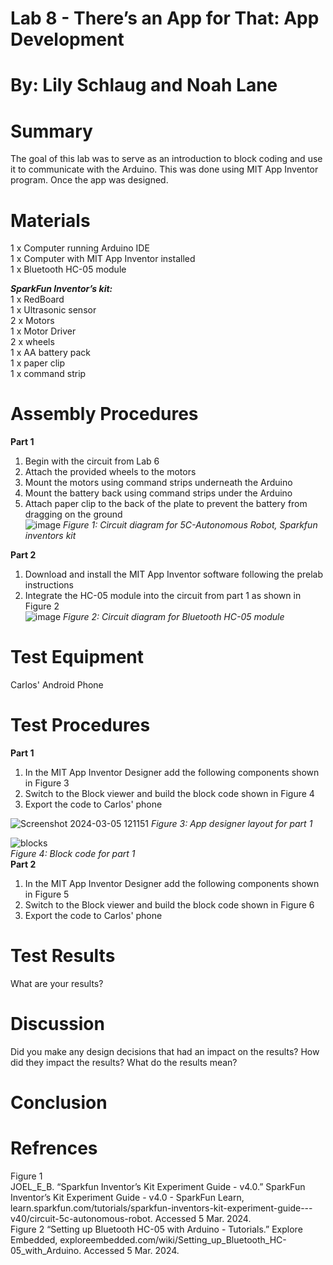 
# Lab 8 - There’s an App for That: App Development

# By: Lily Schlaug and Noah Lane  
# Summary
The goal of this lab was to serve as an introduction to block coding and use it to communicate with the Arduino. This was done using MIT App Inventor program. Once the app was designed.

# Materials  
1 x Computer running Arduino IDE  
1 x Computer with MIT App Inventor installed  
1 x Bluetooth HC-05 module 
   
***SparkFun Inventor’s kit:***   
1 x RedBoard  
1 x Ultrasonic sensor  
2 x Motors  
1 x Motor Driver  
2 x wheels  
1 x AA battery pack  
1 x paper clip  
1 x command strip    
# Assembly Procedures
**Part 1**
1. Begin with the circuit from Lab 6
2. Attach the provided wheels to the motors
3. Mount the motors using command strips underneath the Arduino
4. Mount the battery back using command strips under the Arduino
5. Attach paper clip to the back of the plate to prevent the battery from dragging on the ground   
![image](https://github.com/npla225/BAE305-SP24-Lab8/assets/156371043/b7e2982f-91c6-4f99-9d8d-bba99cd70b05)
_Figure 1: Circuit diagram for 5C-Autonomous Robot, Sparkfun inventors kit_  

**Part 2**
1. Download and install the MIT App Inventor software following the prelab instructions
2. Integrate the HC-05 module into the circuit from part 1 as shown in Figure 2  
![image](https://github.com/npla225/BAE305-SP24-Lab8/assets/156371043/e854272a-f8eb-46db-9e41-d8038055443d)
_Figure 2: Circuit diagram for Bluetooth HC-05 module_

# Test Equipment
Carlos' Android Phone
# Test Procedures  
**Part 1**  
1. In the MIT App Inventor Designer add the following components shown in Figure 3
2. Switch to the Block viewer and build the block code shown in Figure 4
3. Export the code to Carlos' phone

![Screenshot 2024-03-05 121151](https://github.com/npla225/BAE305-SP24-Lab8/assets/156371043/37b9fa8f-ceab-4cee-87c1-b3fa0babbd90)
_Figure 3: App designer layout for part 1_

![blocks](https://github.com/npla225/BAE305-SP24-Lab8/assets/156371043/eecc9c7f-635e-4ee4-81de-25efd3fb487d)  
_Figure 4: Block code for part 1_  
**Part 2**
1. In the MIT App Inventor Designer add the following components shown in Figure 5
2. Switch to the Block viewer and build the block code shown in Figure 6
3. Export the code to Carlos' phone


# Test Results
What are your results?
# Discussion
Did you make any design decisions that had an impact on the results? How did they impact the results? What do the results mean?
# Conclusion

# Refrences 
Figure 1  
JOEL_E_B. “Sparkfun Inventor’s Kit Experiment Guide - v4.0.” SparkFun Inventor’s Kit Experiment Guide - v4.0 - SparkFun Learn, learn.sparkfun.com/tutorials/sparkfun-inventors-kit-experiment-guide---v40/circuit-5c-autonomous-robot. Accessed 5 Mar. 2024.  
Figure 2
“Setting up Bluetooth HC-05 with Arduino - Tutorials.” Explore Embedded, exploreembedded.com/wiki/Setting_up_Bluetooth_HC-05_with_Arduino. Accessed 5 Mar. 2024. 